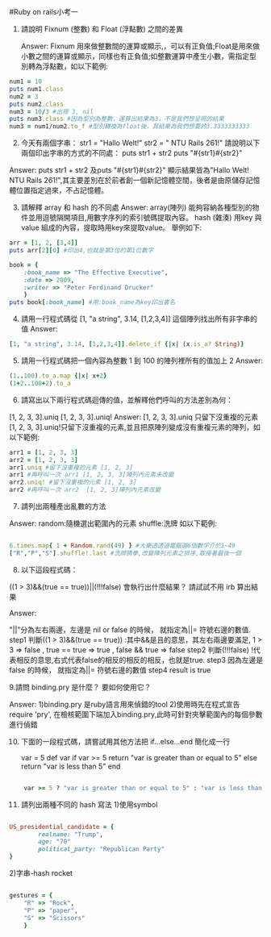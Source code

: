 
#Ruby on rails小考一    

1. 請說明 Fixnum (整數) 和 Float (浮點數) 之間的差異

    Answer:
     Fixnum 用來做整數間的運算或顯示,，可以有正負值;Float是用來做小數之間的運算或顯示，同樣也有正負值;如整數運算中產生小數，需指定型別轉為浮點數，如以下範例:
```ruby
num1 = 10 
puts num1.class 
num2 = 3
puts num2.class
num3 = 10/3 #出現 3, nil
puts num3.class #因為型別為整數，運算出結果為3，不是我們想呈現的結果
num3 = num1/num2.to_f #型別轉換為float後，其結果為我們想要的3.3333333333
```
2. 今天有兩個字串：
str1 = "Hallo Welt!" 
str2 = " NTU Rails 261!"
請說明以下兩個印出字串的方式的不同處：
puts str1 + str2
puts "#{str1}#{str2}"

Answer:
puts str1 + str2 及puts "#{str1}#{str2}" 顯示結果皆為"Hallo Welt! NTU Rails 261!",其主要差別在於前者創一個新記憶體空間，後者是由原儲存記憶體位置指定過來，不占記憶體。

3. 請解釋 array 和 hash 的不同處
Answer:
array(陣列) 能夠容納各種型別的物件並用逗號隔開項目,用數字序列的索引號碼提取內容。
hash (雜湊) 用key 與value 組成的內容，提取時用key來提取value。
舉例如下:

```ruby
arr = [1, 2, [3,4]] 
puts arr[2][0] #印出4,也就是第3位的第1位數字

book = { 
    :book_name => "The Effective Executive", 
    :date => 2009,
    :writer => "Peter Ferdinand Drucker"
    }
puts book[:book_name] #用:book_name為key印出書名

```    

4. 請用一行程式碼從 [1, "a string", 3.14, [1,2,3,4]] 這個陣列找出所有非字串的值
Answer:

```ruby
[1, "a string", 3.14, [1,2,3,4]].delete_if {|x| (x.is_a? String)}

```   

5. 請用一行程式碼把一個內容為整數 1 到 100 的陣列裡所有的值加上 2
Answer:

```ruby
(1..100).to_a.map {|x| x+2}
(1+2..100+2).to_a

```  
6. 請寫出以下兩行程式碼迴傳的值，並解釋他們呼叫的方法差別為何：

[1, 2, 3, 3].uniq
[1, 2, 3, 3].uniq!
Answer:
[1, 2, 3, 3].uniq 只留下沒重複的元素
[1, 2, 3, 3].uniq!只留下沒重複的元素,並且把原陣列變成沒有重複元素的陣列，如以下範例:
    
```ruby
arr1 = [1, 2, 3, 3]
arr2 = [1, 2, 3, 3]
arr1.uniq #留下沒重複的元素 [1, 2, 3]
arr1 #再呼叫一次 arr1 [1, 2, 3, 3]陣列內元素未改變
arr2.uniq! #留下沒重複的元素 [1, 2, 3]
arr2 #再呼叫一次 arr2  [1, 2, 3]陣列內元素改變
```

7. 請列出兩種產出亂數的方法

Answer:
random:隨機選出範圍內的元素
shuffle:洗牌
如以下範例:

```ruby

6.times.map{ 1 + Random.rand(49) } #大樂透透過電腦選6個數字介於1~49
["R","P","S"].shuffle!.last #洗牌猜拳,改變陣列元素之排序,取接著最後一個

```

8. 以下這段程式碼：

((1 > 3)&&(true == true))||(!!!false)
會執行出什麼結果？ 請試試不用 irb 算出結果

Answer:

"||"分為左右兩邊，左邊是 nil or false 的時候， 就指定為||= 符號右邊的數值.
step1 判斷((1 > 3)&&(true == true)) :其中&&是且的意思，其左右兩邊要滿足,
    1 > 3 => false , true == true => true , false && true => false
step2 判斷(!!!false) 
    !代表相反的意思,右式代表false的相反的相反的相反，也就是true.
step3 因為左邊是false 的時候， 就指定為||= 符號右邊的數值
step4 result is true

9.請問 binding.pry 是什麼？ 要如何使用它？

Answer:
1)binding.pry 是ruby語言用來偵錯的tool
2)使用時先在程式宣告require 'pry', 在檢核範圍下端加入binding.pry,此時可針對夾擊範圍內的每個參數進行偵錯

10. 下面的一段程式碼，請嘗試用其他方法把 if...else...end 簡化成一行

    var = 5
    def var
    if var >= 5
      return "var is greater than or equal to 5"
    else
      return "var is less than 5"
    end

```ruby

    var >= 5 ? "var is greater than or equal to 5" : "var is less than 5"

```

11. 請列出兩種不同的 hash 寫法
1)使用symbol

```ruby

US_presidential_candidate = {
        realname: "Trump",
        age: "70"
        political_party: "Republican Party"
}

 ```

2)字串-hash rocket

```ruby

gestures = {
    "R" => "Rock",
    "P" => "paper",
    "S" => "Scissors"
    }

```
